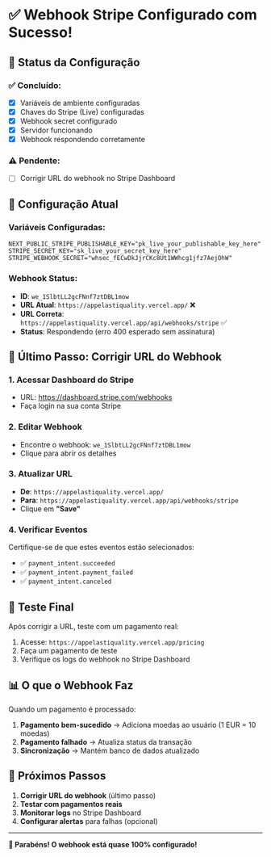 # ✅ Webhook Stripe Configurado com Sucesso!

## 🎉 Status da Configuração

### ✅ **Concluído:**
- [x] Variáveis de ambiente configuradas
- [x] Chaves do Stripe (Live) configuradas
- [x] Webhook secret configurado
- [x] Servidor funcionando
- [x] Webhook respondendo corretamente

### ⚠️ **Pendente:**
- [ ] Corrigir URL do webhook no Stripe Dashboard

## 🔧 Configuração Atual

### Variáveis Configuradas:
```env
NEXT_PUBLIC_STRIPE_PUBLISHABLE_KEY="pk_live_your_publishable_key_here"
STRIPE_SECRET_KEY="sk_live_your_secret_key_here"
STRIPE_WEBHOOK_SECRET="whsec_fECwDkJjrCKc8Ut1WWhcg1jfz7AejOhW"
```

### Webhook Status:
- **ID**: `we_1SlbtLL2gcFNnf7ztDBL1mow`
- **URL Atual**: `https://appelastiquality.vercel.app/` ❌
- **URL Correta**: `https://appelastiquality.vercel.app/api/webhooks/stripe` ✅
- **Status**: Respondendo (erro 400 esperado sem assinatura)

## 🔗 Último Passo: Corrigir URL do Webhook

### 1. Acessar Dashboard do Stripe
- URL: https://dashboard.stripe.com/webhooks
- Faça login na sua conta Stripe

### 2. Editar Webhook
- Encontre o webhook: `we_1SlbtLL2gcFNnf7ztDBL1mow`
- Clique para abrir os detalhes

### 3. Atualizar URL
- **De**: `https://appelastiquality.vercel.app/`
- **Para**: `https://appelastiquality.vercel.app/api/webhooks/stripe`
- Clique em **"Save"**

### 4. Verificar Eventos
Certifique-se de que estes eventos estão selecionados:
- ✅ `payment_intent.succeeded`
- ✅ `payment_intent.payment_failed`
- ✅ `payment_intent.canceled`

## 🧪 Teste Final

Após corrigir a URL, teste com um pagamento real:
1. Acesse: `https://appelastiquality.vercel.app/pricing`
2. Faça um pagamento de teste
3. Verifique os logs do webhook no Stripe Dashboard

## 📊 O que o Webhook Faz

Quando um pagamento é processado:
1. **Pagamento bem-sucedido** → Adiciona moedas ao usuário (1 EUR = 10 moedas)
2. **Pagamento falhado** → Atualiza status da transação
3. **Sincronização** → Mantém banco de dados atualizado

## 🎯 Próximos Passos

1. **Corrigir URL do webhook** (último passo)
2. **Testar com pagamentos reais**
3. **Monitorar logs** no Stripe Dashboard
4. **Configurar alertas** para falhas (opcional)

---

**🎉 Parabéns! O webhook está quase 100% configurado!**

